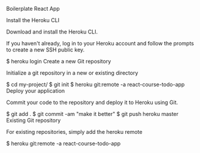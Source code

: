 Boilerplate React App


Install the Heroku CLI

Download and install the Heroku CLI.

If you haven't already, log in to your Heroku account and follow the prompts to create a new SSH public key.

$ heroku login
Create a new Git repository

Initialize a git repository in a new or existing directory

$ cd my-project/
$ git init
$ heroku git:remote -a react-course-todo-app
Deploy your application

Commit your code to the repository and deploy it to Heroku using Git.

$ git add .
$ git commit -am "make it better"
$ git push heroku master
Existing Git repository

For existing repositories, simply add the heroku remote

$ heroku git:remote -a react-course-todo-app
